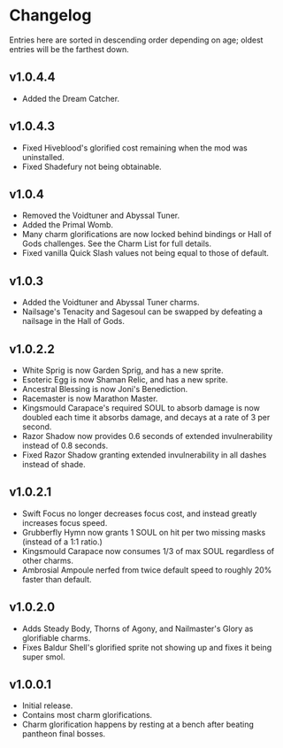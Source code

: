 # Changelog

Entries here are sorted in descending order depending on age; oldest entries will be the farthest down.

## v1.0.4.4

* Added the Dream Catcher.

## v1.0.4.3

* Fixed Hiveblood's glorified cost remaining when the mod was uninstalled.
* Fixed Shadefury not being obtainable.

## v1.0.4

* Removed the Voidtuner and Abyssal Tuner.
* Added the Primal Womb.
* Many charm glorifications are now locked behind bindings or Hall of Gods challenges. See the Charm List for full details.
* Fixed vanilla Quick Slash values not being equal to those of default.

## v1.0.3

* Added the Voidtuner and Abyssal Tuner charms.
* Nailsage's Tenacity and Sagesoul can be swapped by defeating a nailsage in the Hall of Gods.

## v1.0.2.2

* White Sprig is now Garden Sprig, and has a new sprite.
* Esoteric Egg is now Shaman Relic, and has a new sprite.
* Ancestral Blessing is now Joni's Benediction.
* Racemaster is now Marathon Master.
* Kingsmould Carapace's required SOUL to absorb damage is now doubled each time it absorbs damage, and decays at a rate of 3 per second.
* Razor Shadow now provides 0.6 seconds of extended invulnerability instead of 0.8 seconds.
* Fixed Razor Shadow granting extended invulnerability in all dashes instead of shade.

## v1.0.2.1

* Swift Focus no longer decreases focus cost, and instead greatly increases focus speed.
* Grubberfly Hymn now grants 1 SOUL on hit per two missing masks (instead of a 1:1 ratio.)
* Kingsmould Carapace now consumes 1/3 of max SOUL regardless of other charms.
* Ambrosial Ampoule nerfed from twice default speed to roughly 20% faster than default.

## v1.0.2.0

* Adds Steady Body, Thorns of Agony, and Nailmaster's Glory as glorifiable charms.
* Fixes Baldur Shell's glorified sprite not showing up and fixes it being super smol.

## v1.0.0.1

* Initial release.
* Contains most charm glorifications.
* Charm glorification happens by resting at a bench after beating pantheon final bosses.

